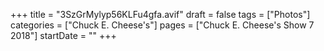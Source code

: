 +++
title = "3SzGrMylyp56KLFu4gfa.avif"
draft = false
tags = ["Photos"]
categories = ["Chuck E. Cheese's"]
pages = ["Chuck E. Cheese's Show 7 2018"]
startDate = ""
+++
